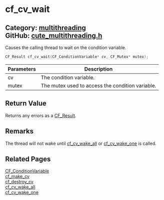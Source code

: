 [//]: # (This file is automatically generated by Cute Framework's docs parser.)
[//]: # (Do not edit this file by hand!)
[//]: # (See: https://github.com/RandyGaul/cute_framework/blob/master/samples/docs_parser.cpp)
[](../header.md ':include')

# cf_cv_wait

Category: [multithreading](/api_reference?id=multithreading)  
GitHub: [cute_multithreading.h](https://github.com/RandyGaul/cute_framework/blob/master/include/cute_multithreading.h)  
---

Causes the calling thread to wait on the condition variable.

```cpp
CF_Result cf_cv_wait(CF_ConditionVariable* cv, CF_Mutex* mutex);
```

Parameters | Description
--- | ---
cv | The condition variable.
mutex | The mutex used to access the condition variable.

## Return Value

Returns any errors as a [CF_Result](/utility/cf_result.md).

## Remarks

The thread will not wake until [cf_cv_wake_all](/multithreading/cf_cv_wake_all.md) or [cf_cv_wake_one](/multithreading/cf_cv_wake_one.md) is called.

## Related Pages

[CF_ConditionVariable](/multithreading/cf_conditionvariable.md)  
[cf_make_cv](/multithreading/cf_make_cv.md)  
[cf_destroy_cv](/multithreading/cf_destroy_cv.md)  
[cf_cv_wake_all](/multithreading/cf_cv_wake_all.md)  
[cf_cv_wake_one](/multithreading/cf_cv_wake_one.md)  
